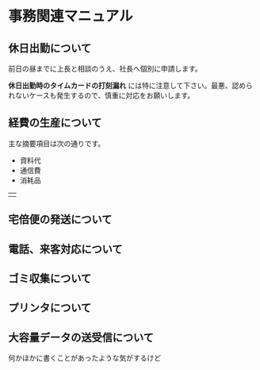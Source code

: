 # 事務関連マニュアル
## 休日出勤について
前日の昼までに上長と相談のうえ、社長へ個別に申請します。

**休日出勤時のタイムカードの打刻漏れ**  には特に注意して下さい。最悪、認められないケースも発生するので、慎重に対応をお願いします。
## 経費の生産について
主な摘要項目は次の通りです。
- 資料代
- 通信費 
- 消耗品

|  |
|--|
|  |
## 宅倍便の発送について
## 電話、来客対応について
## ゴミ収集について
## プリンタについて
## 大容量データの送受信について

何かほかに書くことがあったような気がするけど